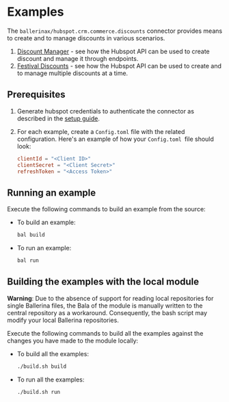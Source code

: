 # Examples

The `ballerinax/hubspot.crm.commerce.discounts` connector provides means to create and to manage discounts in various scenarios.

1. [Discount Manager](/examples/discount_manager) - see how the Hubspot API can be used to create discount and manage it through endpoints.
2. [Festival Discounts](/examples/festival_discounts) - see how the Hubspot API can be used to create and to manage multiple discounts at a time.

## Prerequisites

1. Generate hubspot credentials to authenticate the connector as described in the [setup guide](./../README.md).

2. For each example, create a `Config.toml` file with the related configuration. Here's an example of how your `Config.toml `file should look:
    ```toml
    clientId = "<Client ID>"
    clientSecret = "<Client Secret>"
    refreshToken = "<Access Token>"
    ```

## Running an example

Execute the following commands to build an example from the source:

* To build an example:

    ```bash
    bal build
    ```

* To run an example:

    ```bash
    bal run
    ```

## Building the examples with the local module

**Warning**: Due to the absence of support for reading local repositories for single Ballerina files, the Bala of the module is manually written to the central repository as a workaround. Consequently, the bash script may modify your local Ballerina repositories.

Execute the following commands to build all the examples against the changes you have made to the module locally:

* To build all the examples:

    ```bash
    ./build.sh build
    ```

* To run all the examples:

    ```bash
    ./build.sh run
    ```